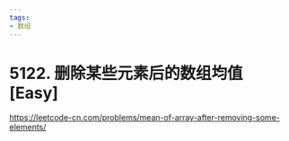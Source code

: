 ```yaml
---
tags:
- 数组
---
```


# 5122. 删除某些元素后的数组均值 [Easy]

<https://leetcode-cn.com/problems/mean-of-array-after-removing-some-elements/>
